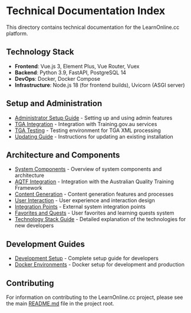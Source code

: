 # Technical Documentation Index

This directory contains technical documentation for the LearnOnline.cc platform.

## Technology Stack

- **Frontend**: Vue.js 3, Element Plus, Vue Router, Vuex
- **Backend**: Python 3.9, FastAPI, PostgreSQL 14
- **DevOps**: Docker, Docker Compose
- **Infrastructure**: Node.js 18 (for frontend builds), Uvicorn (ASGI server)

## Setup and Administration

- [Administrator Setup Guide](admin_setup.md) - Setting up and using admin features
- [TGA Integration](tga_integration.md) - Integration with Training.gov.au services
- [TGA Testing](tga_testing.md) - Testing environment for TGA XML processing
- [Updating Guide](../../UPDATING.md) - Instructions for updating an existing installation

## Architecture and Components

- [System Components](system_components.md) - Overview of system components and architecture
- [AQTF Integration](aqtf_integration.md) - Integration with the Australian Quality Training Framework
- [Content Generation](content_generation.md) - Content generation features and processes
- [User Interaction](user_interaction.md) - User experience and interaction design
- [Integration Points](integration_points.md) - External system integration points
- [Favorites and Quests](favorites_and_quests.md) - User favorites and learning quests system
- [Technology Stack Guide](tech_stack.md) - Detailed explanation of the technologies for new developers

## Development Guides

- [Development Setup](../../DEVELOPMENT_SETUP.md) - Complete setup guide for developers
- [Docker Environments](docker_environments.md) - Docker setup for development and production

## Contributing

For information on contributing to the LearnOnline.cc project, please see the main [README.md](../../README.md) file in the project root.
